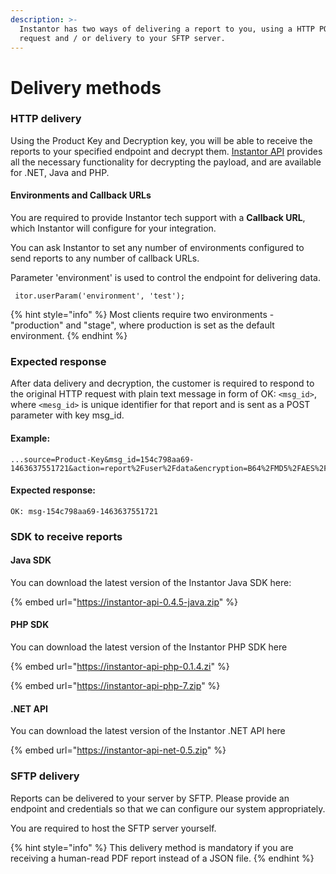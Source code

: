 ```yaml
---
description: >-
  Instantor has two ways of delivering a report to you, using a HTTP POST
  request and / or delivery to your SFTP server.
---
```


# Delivery methods

### HTTP delivery

Using the Product Key and Decryption key, you will be able to receive the reports to your specified endpoint and decrypt them. [Instantor API](https://www.instantor.com/api/doc#api-download) provides all the necessary functionality for decrypting the payload, and are available for .NET, Java and PHP.

#### Environments and Callback URLs

You are required to provide Instantor tech support with a **Callback URL**, which Instantor will configure for your integration. 

You can ask Instantor to set any number of environments configured to send reports to any number of callback URLs. 

Parameter 'environment' is used to control the endpoint for delivering data.

```text
 itor.userParam('environment', 'test');
```

{% hint style="info" %}
Most clients require two environments - "production" and "stage", where production is set as the default environment. 
{% endhint %}

### Expected response

After data delivery and decryption, the customer is required to respond to the original HTTP request with plain text message in form of OK: `<msg_id>`, where `<mesg_id>`  is unique identifier for that report and is sent as a POST parameter with key msg\_id.

#### Example: 

```text
...source=Product-Key&msg_id=154c798aa69-1463637551721&action=report%2Fuser%2Fdata&encryption=B64%2FMD5%2FAES%2FCBC%2FPKCS5&payload=fLaaLEvgWN9leASb0g3TNZx4yp0D4yjFcnUNpOgsIHJH9...
```

#### Expected response:

```text
OK: msg-154c798aa69-1463637551721
```

### SDK to receive reports

#### Java SDK 

You can download the latest version of the Instantor Java SDK here: 

{% embed url="https://instantor-api-0.4.5-java.zip" %}



#### PHP SDK

 You can download the latest version of the Instantor PHP SDK here

{% embed url="https://instantor-api-php-0.1.4.zi" %}

{% embed url="https://instantor-api-php-7.zip" %}

#### .NET API 

 You can download the latest version of the Instantor .NET API here

{% embed url="https://instantor-api-net-0.5.zip" %}



### SFTP delivery

Reports can be delivered to your server by SFTP. Please provide an endpoint and credentials so that we can configure our system appropriately.   
  
You are required to host the SFTP server yourself. 

{% hint style="info" %}
This delivery method is mandatory if you are receiving a human-read PDF report instead of a JSON file. 
{% endhint %}

